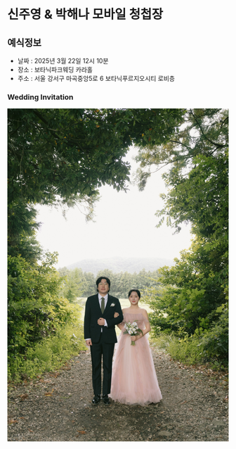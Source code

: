 # 신주영 & 박해나 모바일 청첩장

## 예식정보

* 날짜 : 2025년 3월 22일 12시 10분
* 장소 : 보타닉파크웨딩 카라홀
* 주소 : 서울 강서구 마곡중앙5로 6 보타닉푸르지오시티 로비층

### Wedding Invitation
![Main](./img/gallery/0.jpg)
